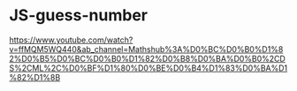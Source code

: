 # JS-guess-number

https://www.youtube.com/watch?v=ffMQM5WQ440&ab_channel=Mathshub%3A%D0%BC%D0%B0%D1%82%D0%B5%D0%BC%D0%B0%D1%82%D0%B8%D0%BA%D0%B0%2CDS%2CML%2C%D0%BF%D1%80%D0%BE%D0%B4%D1%83%D0%BA%D1%82%D1%8B